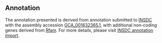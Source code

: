 

Annotation
----------

The annotation presented is derived from annotation submitted to
[INSDC](http://www.insdc.org) with the assembly accession
[GCA\_001632365.1](http://www.ebi.ac.uk/ena/data/view/GCA_001632365.1),
with additional non-coding genes derived from
[Rfam](http://rfam.xfam.org/). For more details, please visit [INSDC
annotation
import](http://ensemblgenomes.org/info/data/insdc_annotation).
